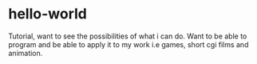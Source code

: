 # hello-world
Tutorial, want to see the possibilities of what i can do. Want to be able to program and be able to apply it to my work i.e games, short cgi films and animation.
